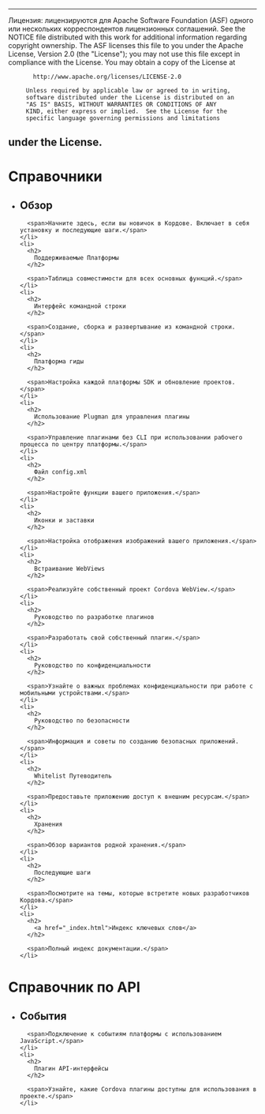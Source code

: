 * * *

Лицензия: лицензируются для Apache Software Foundation (ASF) одного или нескольких корреспондентов лицензионных соглашений. See the NOTICE file distributed with this work for additional information regarding copyright ownership. The ASF licenses this file to you under the Apache License, Version 2.0 (the "License"); you may not use this file except in compliance with the License. You may obtain a copy of the License at

           http://www.apache.org/licenses/LICENSE-2.0
    
         Unless required by applicable law or agreed to in writing,
         software distributed under the License is distributed on an
         "AS IS" BASIS, WITHOUT WARRANTIES OR CONDITIONS OF ANY
         KIND, either express or implied.  See the License for the
         specific language governing permissions and limitations
    

## under the License.

<div id="home">
  <h1>
    Справочники
  </h1>
  
  <ul>
    <li>
      <h2>
        Обзор
      </h2>
      
      <span>Начните здесь, если вы новичок в Кордове. Включает в себя установку и последующие шаги.</span>
    </li>
    <li>
      <h2>
        Поддерживаемые Платформы
      </h2>
      
      <span>Таблица совместимости для всех основных функций.</span>
    </li>
    <li>
      <h2>
        Интерфейс командной строки
      </h2>
      
      <span>Создание, сборка и развертывание из командной строки.</span>
    </li>
    <li>
      <h2>
        Платформа гиды
      </h2>
      
      <span>Настройка каждой платформы SDK и обновление проектов.</span>
    </li>
    <li>
      <h2>
        Использование Plugman для управления плагины
      </h2>
      
      <span>Управление плагинами без CLI при использовании рабочего процесса по центру платформы.</span>
    </li>
    <li>
      <h2>
        Файл config.xml
      </h2>
      
      <span>Настройте функции вашего приложения.</span>
    </li>
    <li>
      <h2>
        Иконки и заставки
      </h2>
      
      <span>Настройка отображения изображений вашего приложения.</span>
    </li>
    <li>
      <h2>
        Встраивание WebViews
      </h2>
      
      <span>Реализуйте собственный проект Cordova WebView.</span>
    </li>
    <li>
      <h2>
        Руководство по разработке плагинов
      </h2>
      
      <span>Разработать свой собственный плагин.</span>
    </li>
    <li>
      <h2>
        Руководство по конфиденциальности
      </h2>
      
      <span>Узнайте о важных проблемах конфиденциальности при работе с мобильными устройствами.</span>
    </li>
    <li>
      <h2>
        Руководство по безопасности
      </h2>
      
      <span>Информация и советы по созданию безопасных приложений.</span>
    </li>
    <li>
      <h2>
        Whitelist Путеводитель
      </h2>
      
      <span>Предоставьте приложению доступ к внешним ресурсам.</span>
    </li>
    <li>
      <h2>
        Хранения
      </h2>
      
      <span>Обзор вариантов родной хранения.</span>
    </li>
    <li>
      <h2>
        Последующие шаги
      </h2>
      
      <span>Посмотрите на темы, которые встретите новых разработчиков Кордова.</span>
    </li>
    <li>
      <h2>
        <a href="_index.html">Индекс ключевых слов</a>
      </h2>
      
      <span>Полный индекс документации.</span>
    </li>
  </ul>
  
  <h1>
    Справочник по API
  </h1>
  
  <ul>
    <li>
      <h2>
        События
      </h2>
      
      <span>Подключение к событиям платформы с использованием JavaScript.</span>
    </li>
    <li>
      <h2>
        Плагин API-интерфейсы
      </h2>
      
      <span>Узнайте, какие Cordova плагины доступны для использования в проекте.</span>
    </li>
  </ul>
</div>